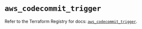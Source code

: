 # `aws_codecommit_trigger`

Refer to the Terraform Registry for docs: [`aws_codecommit_trigger`](https://registry.terraform.io/providers/hashicorp/aws/5.62.0/docs/resources/codecommit_trigger).

